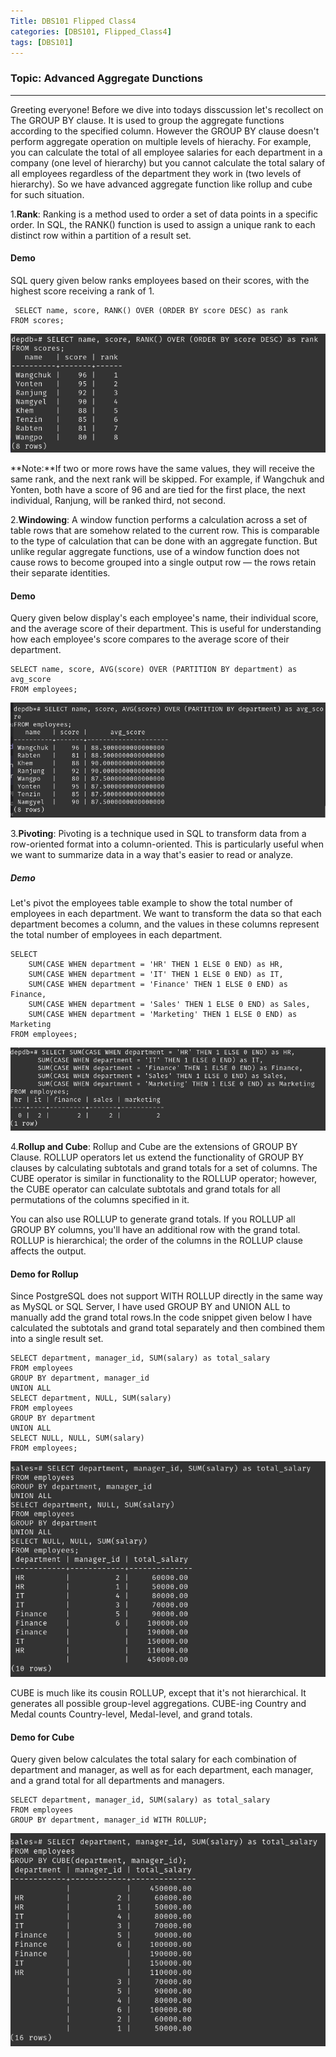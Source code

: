 ```yaml
---
Title: DBS101 Flipped Class4
categories: [DBS101, Flipped_Class4]
tags: [DBS101]
---
```

### Topic: Advanced Aggregate Dunctions
---
Greeting everyone! Before we dive into todays disscussion let's recollect on The GROUP BY clause. It is used to group the aggregate functions according to the specified column. However the GROUP BY clause doesn't perform aggregate operation on multiple levels of hierachy. For example, you can calculate the total of all employee salaries for each department in a company (one level of hierarchy) but you cannot calculate the total salary of all employees regardless of the department they work in (two levels of hierarchy). So we have advanced aggregate function like rollup and cube for such situation.

1.**Rank**: Ranking is a method used to order a set of data points in a specific order. In SQL, the RANK() function is used to assign a unique rank to each distinct row within a partition of a result set. 

#### Demo
SQL query given below ranks employees based on their scores, with the highest score receiving a rank of 1.

``` Demonstration on Ranking
 SELECT name, score, RANK() OVER (ORDER BY score DESC) as rank
FROM scores; 
```
![alt text](<../Screenshot from 2024-03-17 20-11-58.png>)

**Note:**If two or more rows have the same values, they will receive the same rank, and the next rank will be skipped. For example, if  Wangchuk and Yonten, both have a score of 96 and are tied for the first place, the next individual, Ranjung, will be ranked third, not second.

2.**Windowing**: A window function performs a calculation across a set of table rows that are somehow related to the current row. This is comparable to the type of calculation that can be done with an aggregate function. But unlike regular aggregate functions, use of a window function does not cause rows to become grouped into a single output row — the rows retain their separate identities. 

#### Demo
Query given below display's each employee's name, their individual score, and the average score of their department. This is useful for understanding how each employee's score compares to the average score of their department.

``` Demonstration on Windowing
SELECT name, score, AVG(score) OVER (PARTITION BY department) as avg_score
FROM employees;
```
![alt text](<../Screenshot from 2024-03-17 18-33-58.png>)

3.**Pivoting**: Pivoting is a technique used in SQL to transform data from a row-oriented format into a column-oriented. This is particularly useful when we want to summarize data in a way that's easier to read or analyze.

##### Demo
Let's pivot the employees table example to show the total number of employees in each department. We want to transform the data so that each department becomes a column, and the values in these columns represent the total number of employees in each department.

``` Demonstration on Pivoting
SELECT 
    SUM(CASE WHEN department = 'HR' THEN 1 ELSE 0 END) as HR,
    SUM(CASE WHEN department = 'IT' THEN 1 ELSE 0 END) as IT,
    SUM(CASE WHEN department = 'Finance' THEN 1 ELSE 0 END) as Finance,
    SUM(CASE WHEN department = 'Sales' THEN 1 ELSE 0 END) as Sales,
    SUM(CASE WHEN department = 'Marketing' THEN 1 ELSE 0 END) as Marketing
FROM employees;
```

![alt text](<../Screenshot from 2024-03-17 21-49-22.png>)


4.**Rollup and Cube**: Rollup and Cube are the extensions of GROUP BY Clause. ROLLUP operators let us extend the functionality of GROUP BY clauses by calculating subtotals and grand totals for a set of columns. The CUBE operator is similar in functionality to the ROLLUP operator; however, the CUBE operator can calculate subtotals and grand totals for all permutations of the columns specified in it.

You can also use ROLLUP to generate grand totals. If you ROLLUP all GROUP BY columns, you'll have an additional row with the grand total. ROLLUP is hierarchical; the order of the columns in the ROLLUP clause affects the output.

#### Demo for Rollup

Since PostgreSQL does not support WITH ROLLUP directly in the same way as MySQL or SQL Server, I have used GROUP BY and UNION ALL to manually add the grand total rows.In the code snippet given below I have calculated the subtotals and grand total separately and then combined them into a single result set.

``` Demonstration on Rollup
SELECT department, manager_id, SUM(salary) as total_salary
FROM employees
GROUP BY department, manager_id
UNION ALL
SELECT department, NULL, SUM(salary)
FROM employees
GROUP BY department
UNION ALL
SELECT NULL, NULL, SUM(salary)
FROM employees;
```
![alt text](<../Screenshot from 2024-03-18 01-00-57.png>)


CUBE is much like its cousin ROLLUP, except that it's not hierarchical. It generates all possible group-level aggregations. CUBE-ing Country and Medal counts Country-level, Medal-level, and grand totals.

#### Demo for Cube

Query given below calculates the total salary for each combination of department and manager, as well as for each department, each manager, and a grand total for all departments and managers.

``` Demonstration on Cube
SELECT department, manager_id, SUM(salary) as total_salary
FROM employees
GROUP BY department, manager_id WITH ROLLUP;
```
![alt text](<../Screenshot from 2024-03-18 01-00-42.png>)